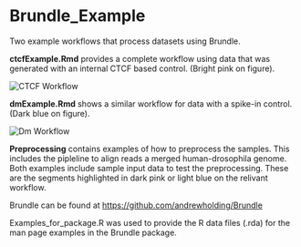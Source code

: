 # Brundle_Example

Two example workflows that process datasets using Brundle.

**ctcfExample.Rmd** provides a complete workflow using data that was 
generated with an internal CTCF based control. (Bright pink on figure).

![CTCF Workflow](http://andrewholding.github.com/Brundle_Example/images/brundle_workflow_ctcf.png)

**dmExample.Rmd** shows a similar workflow for data with a spike-in control. (Dark blue on figure).


![Dm Workflow](http://andrewholding.github.com/Brundle_Example/images/brundle_workflow_dm.png)

**Preprocessing** contains examples of how to preprocess the samples. This includes
the pipleline to align reads a merged human-drosophila genome. Both examples
include sample input data to test the preprocessing. These are the segments highlighted 
in dark pink or light blue on the relivant workflow. 

Brundle can be found at https://github.com/andrewholding/Brundle

Examples_for_package.R was used to provide the R data files (.rda) for the
man page examples in the Brundle package.

